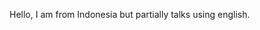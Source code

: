Hello, I am from Indonesia but partially talks using english.

<!---
EasyValues/EasyValues is a ✨ special ✨ repository because its `README.md` (this file) appears on your GitHub profile.
You can click the Preview link to take a look at your changes.
--->
